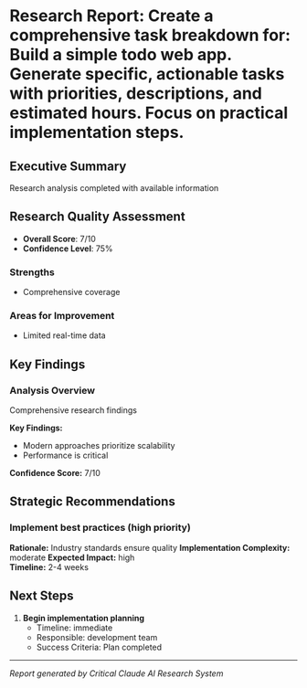 # Research Report: Create a comprehensive task breakdown for: Build a simple todo web app. Generate specific, actionable tasks with priorities, descriptions, and estimated hours. Focus on practical implementation steps.

## Executive Summary
Research analysis completed with available information

## Research Quality Assessment
- **Overall Score**: 7/10
- **Confidence Level**: 75%

### Strengths
- Comprehensive coverage

### Areas for Improvement
- Limited real-time data

## Key Findings


### Analysis Overview
Comprehensive research findings

**Key Findings:**
- Modern approaches prioritize scalability
- Performance is critical

**Confidence Score:** 7/10


## Strategic Recommendations


### Implement best practices (high priority)
**Rationale:** Industry standards ensure quality
**Implementation Complexity:** moderate
**Expected Impact:** high  
**Timeline:** 2-4 weeks


## Next Steps

1. **Begin implementation planning**
   - Timeline: immediate
   - Responsible: development team
   - Success Criteria: Plan completed

---
*Report generated by Critical Claude AI Research System*
